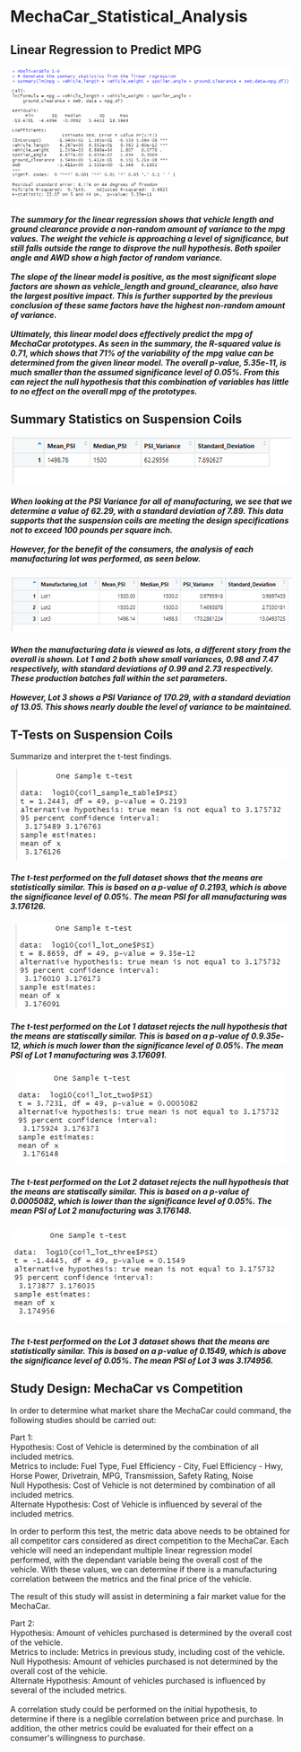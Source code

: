# MechaCar_Statistical_Analysis

## Linear Regression to Predict MPG
<div class="container" align="center">
  <div style="background-image">
    <img src="https://github.com/DvegaDv01/bootcamp/blob/main/challenges/MechaCar_Statistical_Analysis/images/Deliverable%201-6.PNG">
    <h5 align="left">The summary for the linear regression shows that vehicle length and ground clearance provide a non-random amount of variance to the mpg values.  The weight the vehicle is approaching a level of significance, but still falls outside the range to disprove the null hypothesis.  Both spoiler angle and AWD show a high factor of random variance.<br><br>The slope of the linear model is positive, as the most significant slope factors are shown as vehicle_length and ground_clearance, also have the largest positive impact.  This is further supported by the previous conclusion of these same factors have the highest non-random amount of variance.<br><br>Ultimately, this linear model does effectively predict the mpg of MechaCar prototypes.  As seen in the summary, the R-squared value is 0.71, which shows that 71% of the variability of the mpg value can be determined from the given linear model.  The overall p-value, 5.35e-11, is much smaller than the assumed significance level of 0.05%.  From this can reject the null hypothesis that this combination of variables has little to no effect on the overall mpg of the prototypes.
    </h5>
  </div>
</div>


## Summary Statistics on Suspension Coils
<div class="container" align="center">
  <div style="background-image">
    <img src="https://github.com/DvegaDv01/bootcamp/blob/main/challenges/MechaCar_Statistical_Analysis/images/Deliverable%202-3.PNG">
    <h5 align="left">When looking at the PSI Variance for all of manufacturing, we see that we determine a value of 62.29, with a standard deviation of 7.89.  This data supports that the suspension coils are meeting the design specifications not to exceed 100 pounds per square inch.<br><br>However, for the benefit of the consumers, the analysis of each manufacturing lot was performed, as seen below.
    </h5>
  </div>
</div>

<div class="container" align="center">
  <div style="background-image">
    <img src="https://github.com/DvegaDv01/bootcamp/blob/main/challenges/MechaCar_Statistical_Analysis/images/Deliverable%202-4.PNG">
    <h5 align="left">When the manufacturing data is viewed as lots, a different story from the overall is shown.  Lot 1 and 2 both show small variances, 0.98 and 7.47 respectively, with standard deviations of 0.99 and 2.73 respectively.  These production batches fall within the set parameters.<br><br>However, Lot 3 shows a PSI Variance of 170.29, with a standard deviation of 13.05.  This shows nearly double the level of variance to be maintained.
    </h5>
  </div>
</div>


## T-Tests on Suspension Coils
Summarize and interpret the t-test findings.

<div class="container" align="center">
  <div style="background-image">
    <img src="https://github.com/DvegaDv01/bootcamp/blob/main/challenges/MechaCar_Statistical_Analysis/images/Deliverable%203-1.PNG">
    <h5 align="left">The t-test performed on the full dataset shows that the means are statistically similar. This is based on a p-value of 0.2193, which is above the significance level of 0.05%.  The mean PSI for all manufacturing was 3.176126.
    </h5>
  </div>
</div>

<div class="container" align="center">
  <div style="background-image">
    <img src="https://github.com/DvegaDv01/bootcamp/blob/main/challenges/MechaCar_Statistical_Analysis/images/Deliverable%203-2-1.PNG">
    <h5 align="left">The t-test performed on the Lot 1 dataset rejects the null hypothesis that the means are statiscally similar. This is based on a p-value of 0.9.35e-12, which is much lower than the significance level of 0.05%.  The mean PSI of Lot 1 manufacturing was 3.176091.
    </h5>
  </div>
</div>

<div class="container" align="center">
  <div style="background-image">
    <img src="https://github.com/nseddon/MechaCar_Statistical_Analysis/blob/main/images/Deliverable%203-2-2.PNG">
    <h5 align="left">The t-test performed on the Lot 2 dataset rejects the null hypothesis that the means are statiscally similar. This is based on a p-value of 0.0005082, which is lower than the significance level of 0.05%.  The mean PSI of Lot 2 manufacturing was 3.176148.
    </h5>
  </div>
</div>

<div class="container" align="center">
  <div style="background-image">
    <img src="https://github.com/DvegaDv01/bootcamp/blob/main/challenges/MechaCar_Statistical_Analysis/images/Deliverable%203-2-3.PNG">
    <h5 align="left">The t-test performed on the Lot 3 dataset shows that the means are statistically similar. This is based on a p-value of 0.1549, which is above the significance level of 0.05%.  The mean PSI of Lot 3 was 3.174956.
    </h5>
  </div>
</div>


## Study Design: MechaCar vs Competition
In order to determine what market share the MechaCar could command, the following studies should be carried out:

Part 1:
<br>Hypothesis: Cost of Vehicle is determined by the combination of all included metrics.
<br>Metrics to include: Fuel Type, Fuel Efficiency - City, Fuel Efficiency - Hwy, Horse Power, Drivetrain, MPG, Transmission, Safety Rating, Noise
<br>Null Hypothesis: Cost of Vehicle is not determined by combination of all included metrics.
<br>Alternate Hypothesis: Cost of Vehicle is influenced by several of the included metrics.

In order to perform this test, the metric data above needs to be obtained for all competitor cars considered as direct competition to the MechaCar.  Each vehicle will need an independant multiple linear regression model performed, with the dependant variable being the overall cost of the vehicle.  With these values, we can determine if there is a manufacturing correlation between the metrics and the final price of the vehicle.

The result of this study will assist in determining a fair market value for the MechaCar.

Part 2:
<br>Hypothesis: Amount of vehicles purchased is determined by the overall cost of the vehicle.
<br>Metrics to include: Metrics in previous study, including cost of the vehicle.
<br>Null Hypothesis: Amount of vehicles purchased is not determined by the overall cost of the vehicle.
<br>Alternate Hypothesis: Amount of vehicles purchased is influenced by several of the included metrics.
<br><br>
A correlation study could be performed on the initial hypothesis, to determine if there is a neglible correlation between price and purchase.  In addition, the other metrics could be evaluated for their effect on a consumer's willingness to purchase.
